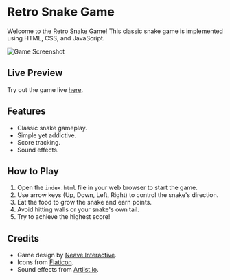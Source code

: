 # Retro Snake Game

Welcome to the Retro Snake Game! This classic snake game is implemented using HTML, CSS, and JavaScript.

![Game Screenshot](https://jedynienatura.pl/kubutek/snakeminiature.png)

## Live Preview
Try out the game live [here](https://jakubmrzyglod.pl/portfolio/retro-snake).

## Features

- Classic snake gameplay.
- Simple yet addictive.
- Score tracking.
- Sound effects.

## How to Play

1. Open the `index.html` file in your web browser to start the game.
2. Use arrow keys (Up, Down, Left, Right) to control the snake's direction.
3. Eat the food to grow the snake and earn points.
4. Avoid hitting walls or your snake's own tail.
5. Try to achieve the highest score!

## Credits

- Game design by [Neave Interactive](https://neave.com/).
- Icons from [Flaticon](https://www.flaticon.com/).
- Sound effects from [Artlist.io](https://artlist.io/).
